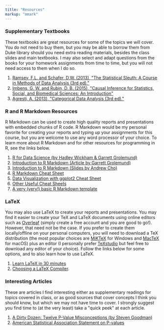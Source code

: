 ```yaml
---
title: "Resources"
markup: "mmark"
---
```


### Supplementary Textbooks

These textbooks are great resources for some of the topics we will cover. You do not need to buy them, but you may be able to borrow them from Duke library should you need extra reading materials, besides the class slides and main textbooks. I may also select and adapt questions from the books for your homework assignments from time to time, but you will not need access to them when I do so.
1. [Ramsey, F.L. and Schafer, D.W. (2013), "The Statistical Sleuth: A Course in Methods of Data Analysis (3rd ed)."](https://www.amazon.com/Statistical-Sleuth-Course-Methods-Analysis/dp/1133490670)
2. [Imbens, G. W. and Rubin, D. B. (2015), "Causal Inference for Statistics, Social, and Biomedical Sciences: An Introduction"](https://www.amazon.com/gp/product/0521885884/ref=ppx_yo_dt_b_asin_title_o05_s00?ie=UTF8&psc=1)
3. [Agresti, A. (2013), "Categorical Data Analysis (3rd ed)."](https://www.amazon.com/Statistical-Sleuth-Course-Methods-Analysis/dp/1133490670)

### R and R Markdown Resources

R Markdown can be used to create high quality reports and presentations with embedded chunks of R code. R Markdown would be my personal favorite for creating your reports and typing up your assignments for this course, but you are welcome to use any word processor of your choice. To learn more about R Markdown and for other resources for programming in R, see the links below. 

1. [R for Data Science (by Hadley Wickham & Garrett Grolemund)](https://r4ds.had.co.nz)
2. [Introduction to R Markdown (Article by Garrett Grolemund)](https://rmarkdown.rstudio.com/articles_intro.html)
3. [Introduction to R Markdown (Slides by Andrew Cho)](http://rpubs.com/andrew-cho/303981)
4. [R Markdown Cheat Sheet](https://www.rstudio.com/wp-content/uploads/2015/02/rmarkdown-cheatsheet.pdf)
5. [Data Visualization with ggplot2 Cheat Sheet](https://www.rstudio.com/wp-content/uploads/2016/11/ggplot2-cheatsheet-2.1.pdf)
6. [Other Useful Cheat Sheets](https://www.rstudio.com/resources/cheatsheets/#import)
7. [A very (very!) basic R Markdown template](http://www2.stat.duke.edu/~oma9/STA111_SummerI_2018/Labs/Lab.Rmd)

### LaTeX

You may also use LaTeX to create your reports and presentations. You may find it easier to create your TeX and LaTeX documents using online editors such as [Overleaf](https://www.overleaf.com) (simply create a free account and you are good to go!). However, that need not be the case. If you prefer to create them locally/offline on your personal computers, you will need to download a TeX distribution (the most popular choices are [MiKTeX](https://miktex.org/download) for Windows and [MacTeX](http://www.tug.org/mactex/) for macOS) plus an editor (I personally prefer [TeXstudio](https://www.texstudio.org) but feel free to download any editor of your choice). Follow the links below for some options, and to also learn how to use LaTeX.
1. [Learn LaTeX in 30 minutes](https://www.overleaf.com/learn/latex/Learn_LaTeX_in_30_minutes)
2. [Choosing a LaTeX Compiler](https://www.overleaf.com/learn/latex/Choosing_a_LaTeX_Compiler).

### Interesting Articles

These are articles I find interesting either as supplementary readings for topics covered in class, or as good sources that cover concepts I think you should know, but which we may not have time to cover. I strongly suggest you find time to (at the very least) take a "quick peek" at each article.

1. [A Dirty Dozen: Twelve P-Value Misconceptions (by Steven Goodman)](https://www.sciencedirect.com/science/article/pii/S0037196308000620)
2. [American Statistical Association Statement on P-values](https://www.amstat.org//asa/files/pdfs/P-ValueStatement.pdf)